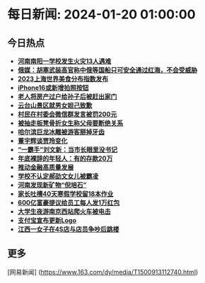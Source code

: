 
# 每日新闻: 2024-01-20 01:00:00
## 今日热点

- **[河南南阳一学校发生火灾13人遇难](https://www.163.com/search?keyword=%E6%B2%B3%E5%8D%97%E5%8D%97%E9%98%B3%E4%B8%80%E5%AD%A6%E6%A0%A1%E5%8F%91%E7%94%9F%E7%81%AB%E7%81%BE13%E4%BA%BA%E9%81%87%E9%9A%BE)**
- **[俄媒：胡塞武装高官称中俄等国船只可安全通过红海，不会受威胁](https://www.163.com/search?keyword=%E4%BF%84%E5%AA%92%EF%BC%9A%E8%83%A1%E5%A1%9E%E6%AD%A6%E8%A3%85%E9%AB%98%E5%AE%98%E7%A7%B0%E4%B8%AD%E4%BF%84%E7%AD%89%E5%9B%BD%E8%88%B9%E5%8F%AA%E5%8F%AF%E5%AE%89%E5%85%A8%E9%80%9A%E8%BF%87%E7%BA%A2%E6%B5%B7%EF%BC%8C%E4%B8%8D%E4%BC%9A%E5%8F%97%E5%A8%81%E8%83%81)**
- **[2023上海世界美食分布指数发布](https://www.163.com/search?keyword=2023%E4%B8%8A%E6%B5%B7%E4%B8%96%E7%95%8C%E7%BE%8E%E9%A3%9F%E5%88%86%E5%B8%83%E6%8C%87%E6%95%B0%E5%8F%91%E5%B8%83)**
- **[iPhone16或新增拍照按钮](https://www.163.com/search?keyword=iPhone16%E6%88%96%E6%96%B0%E5%A2%9E%E6%8B%8D%E7%85%A7%E6%8C%89%E9%92%AE)**
- **[老人将房产过户给孙子后被赶出家门](https://www.163.com/search?keyword=%E8%80%81%E4%BA%BA%E5%B0%86%E6%88%BF%E4%BA%A7%E8%BF%87%E6%88%B7%E7%BB%99%E5%AD%99%E5%AD%90%E5%90%8E%E8%A2%AB%E8%B5%B6%E5%87%BA%E5%AE%B6%E9%97%A8)**
- **[云台山景区就男女妲己致歉](https://www.163.com/search?keyword=%E4%BA%91%E5%8F%B0%E5%B1%B1%E6%99%AF%E5%8C%BA%E5%B0%B1%E7%94%B7%E5%A5%B3%E5%A6%B2%E5%B7%B1%E8%87%B4%E6%AD%89)**
- **[村民在村委会微信群发言被罚200元](https://www.163.com/search?keyword=%E6%9D%91%E6%B0%91%E5%9C%A8%E6%9D%91%E5%A7%94%E4%BC%9A%E5%BE%AE%E4%BF%A1%E7%BE%A4%E5%8F%91%E8%A8%80%E8%A2%AB%E7%BD%9A200%E5%85%83)**
- **[被抽走板凳骨折女生称父母要断绝关系](https://www.163.com/search?keyword=%E8%A2%AB%E6%8A%BD%E8%B5%B0%E6%9D%BF%E5%87%B3%E9%AA%A8%E6%8A%98%E5%A5%B3%E7%94%9F%E7%A7%B0%E7%88%B6%E6%AF%8D%E8%A6%81%E6%96%AD%E7%BB%9D%E5%85%B3%E7%B3%BB)**
- **[哈尔滨巨龙冰雕被游客掰掉牙齿](https://www.163.com/search?keyword=%E5%93%88%E5%B0%94%E6%BB%A8%E5%B7%A8%E9%BE%99%E5%86%B0%E9%9B%95%E8%A2%AB%E6%B8%B8%E5%AE%A2%E6%8E%B0%E6%8E%89%E7%89%99%E9%BD%BF)**
- **[董宇辉谈贾玲变化](https://www.163.com/search?keyword=%E8%91%A3%E5%AE%87%E8%BE%89%E8%B0%88%E8%B4%BE%E7%8E%B2%E5%8F%98%E5%8C%96)**
- **[“一霸手”刘文新：当市长眼里没书记](https://www.163.com/search?keyword=%E2%80%9C%E4%B8%80%E9%9C%B8%E6%89%8B%E2%80%9D%E5%88%98%E6%96%87%E6%96%B0%EF%BC%9A%E5%BD%93%E5%B8%82%E9%95%BF%E7%9C%BC%E9%87%8C%E6%B2%A1%E4%B9%A6%E8%AE%B0)**
- **[年底裸辞的年轻人：有的存款20万](https://www.163.com/search?keyword=%E5%B9%B4%E5%BA%95%E8%A3%B8%E8%BE%9E%E7%9A%84%E5%B9%B4%E8%BD%BB%E4%BA%BA%EF%BC%9A%E6%9C%89%E7%9A%84%E5%AD%98%E6%AC%BE20%E4%B8%87)**
- **[推动金融高质量发展](https://www.163.com/search?keyword=%E6%8E%A8%E5%8A%A8%E9%87%91%E8%9E%8D%E9%AB%98%E8%B4%A8%E9%87%8F%E5%8F%91%E5%B1%95)**
- **[学校不认定郝劭文女儿被霸凌](https://www.163.com/search?keyword=%E5%AD%A6%E6%A0%A1%E4%B8%8D%E8%AE%A4%E5%AE%9A%E9%83%9D%E5%8A%AD%E6%96%87%E5%A5%B3%E5%84%BF%E8%A2%AB%E9%9C%B8%E5%87%8C)**
- **[河南发现新矿物“倪培石”](https://www.163.com/search?keyword=%E6%B2%B3%E5%8D%97%E5%8F%91%E7%8E%B0%E6%96%B0%E7%9F%BF%E7%89%A9%E2%80%9C%E5%80%AA%E5%9F%B9%E7%9F%B3%E2%80%9D)**
- **[家长吐槽40天寒假学校留18本作业](https://www.163.com/search?keyword=%E5%AE%B6%E9%95%BF%E5%90%90%E6%A7%BD40%E5%A4%A9%E5%AF%92%E5%81%87%E5%AD%A6%E6%A0%A1%E7%95%9918%E6%9C%AC%E4%BD%9C%E4%B8%9A)**
- **[600亿富豪提议给员工每人发1万红包](https://www.163.com/search?keyword=600%E4%BA%BF%E5%AF%8C%E8%B1%AA%E6%8F%90%E8%AE%AE%E7%BB%99%E5%91%98%E5%B7%A5%E6%AF%8F%E4%BA%BA%E5%8F%911%E4%B8%87%E7%BA%A2%E5%8C%85)**
- **[大学生夜游南京西站爬火车被电击](https://www.163.com/search?keyword=%E5%A4%A7%E5%AD%A6%E7%94%9F%E5%A4%9C%E6%B8%B8%E5%8D%97%E4%BA%AC%E8%A5%BF%E7%AB%99%E7%88%AC%E7%81%AB%E8%BD%A6%E8%A2%AB%E7%94%B5%E5%87%BB)**
- **[支付宝宣布更新Logo](https://www.163.com/search?keyword=%E6%94%AF%E4%BB%98%E5%AE%9D%E5%AE%A3%E5%B8%83%E6%9B%B4%E6%96%B0Logo)**
- **[江西一女子在4S店与店员争吵后跳楼](https://www.163.com/search?keyword=%E6%B1%9F%E8%A5%BF%E4%B8%80%E5%A5%B3%E5%AD%90%E5%9C%A84S%E5%BA%97%E4%B8%8E%E5%BA%97%E5%91%98%E4%BA%89%E5%90%B5%E5%90%8E%E8%B7%B3%E6%A5%BC)**

## 更多
[网易新闻] (https://www.163.com/dy/media/T1500913112740.html)
